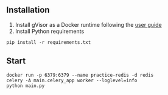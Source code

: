 ## Installation
1. Install gVisor as a Docker runtime following the [user guide](https://gvisor.dev/docs/user_guide/install/)
2. Install Python requirements
```shell
pip install -r requirements.txt
```
## Start
```shell
docker run -p 6379:6379 --name practice-redis -d redis
celery -A main.celery_app worker --loglevel=info
python main.py
```
